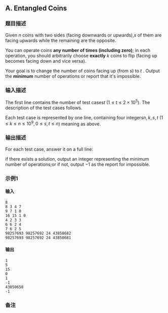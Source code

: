 ## A. Entangled Coins

### 题目描述

Given $\textstyle n$ coins with two sides
(facing downwards or upwards),$\textstyle s$ of them are facing upwards while the remaining are the opposite.

You can operate coins **any number of times (including zero)**; in each
operation, you should arbitrarily choose **exactly** $\textstyle k$ coins to flip (facing up
becomes facing down and vice versa).

Your goal is to change the number of coins facing up (from $\textstyle s$) to $\textstyle t$ . Output the **minimum**
number of operations or report that it's impossible.

### 输入描述

The first line contains the number of test cases$\textstyle t$ ($\textstyle 1 \leq t \leq 2 \times 10^5$).
The description of the test cases follows.

Each test case is represented by one line, containing four integers$\textstyle n,k,s,t$ ($\textstyle 1 \leq k \leq n \leq 10^9,0 \leq s,t \leq n$)
meaning as above.

### 输出描述

For each test case, answer it on a full line:

if there exists a solution, output an integer representing the minimum
number of operations;or if not, output $\textstyle -1$ as the report for impossible.

### 示例1

#### 输入

```plain
8
8 3 4 7
9 7 1 0
16 15 1 0
4 2 3 3
6 6 2 4
7 6 2 5
98257693 98257692 24 43850682
98257693 98257692 24 43850681
```

#### 输出

```plain
1
5
15
0
1
-1
43850658
-1
```

### 备注



